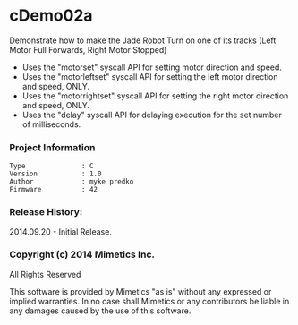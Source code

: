 cDemo02a
========

Demonstrate how to make the Jade Robot Turn on one of its tracks (Left Motor Full Forwards, Right Motor Stopped)

- Uses the "motorset" syscall API for setting motor direction and speed.  
- Uses the "motorleftset" syscall API for setting the left motor direction and speed, ONLY.
- Uses the "motorrightset" syscall API for setting the right  motor direction and speed, ONLY.
- Uses the "delay" syscall API for delaying execution for the set number of milliseconds.  

### Project Information
```
Type              : C
Version           : 1.0
Author            : myke predko
Firmware          : 42
```


### Release History:
2014.09.20 - Initial Release.

### Copyright (c) 2014 Mimetics Inc.
All Rights Reserved

This software is provided by Mimetics "as is" without any expressed or implied warranties.  In no case shall Mimetics or any contributors be liable in any damages caused by the use of this software.  
